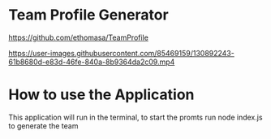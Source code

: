 # Team Profile Generator

https://github.com/ethomasa/TeamProfile

https://user-images.githubusercontent.com/85469159/130892243-61b8680d-e83d-46fe-840a-8b9364da2c09.mp4


# How to use the Application

This application will run in the terminal, to start the promts run node index.js to generate the team


























